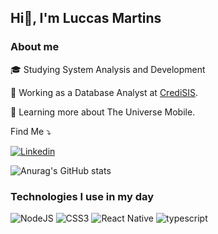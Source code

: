 ## Hi👋, I'm Luccas Martins

### About me
🎓 Studying System Analysis and Development

💼 Working as a Database Analyst at [CrediSIS](https://www.instagram.com/credisis/).

📱 Learning more about The Universe Mobile.



Find Me ⤵️

[![Linkedin](https://img.shields.io/badge/LinkedIn-0077B5?style=for-the-badge&logo=linkedin&logoColor=white)](https://www.linkedin.com/in/luccasmelow/)


![Anurag's GitHub stats](https://github-readme-stats.vercel.app/api?username=luccasmelow&show_icons=true&theme=dracula)



### Technologies I use in my day

![NodeJS](https://img.shields.io/badge/Node.js-43853D?style=for-the-badge&logo=node.js&logoColor=white)
![CSS3](https://img.shields.io/badge/CSS3-1572B6?style=for-the-badge&logo=css3&logoColor=white)
![React Native](https://img.shields.io/badge/React_Native-20232A?style=for-the-badge&logo=react&logoColor=61DAFB)
![typescript](https://img.shields.io/badge/TypeScript-007ACC?style=for-the-badge&logo=typescript&logoColor=white)


